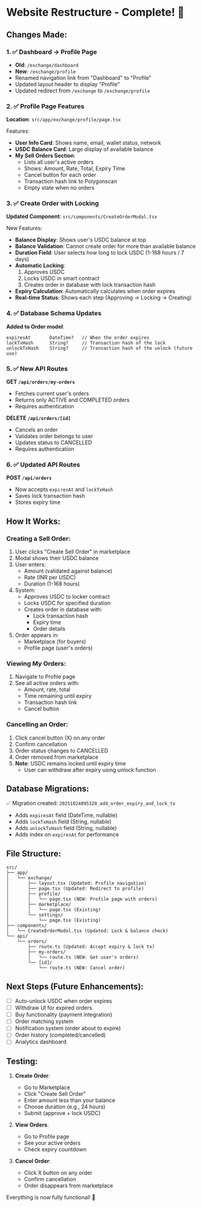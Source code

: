 # Website Restructure - Complete! 🎉

## Changes Made:

### 1. ✅ Dashboard → Profile Page
- **Old**: `/exchange/dashboard`
- **New**: `/exchange/profile`
- Renamed navigation link from "Dashboard" to "Profile"
- Updated layout header to display "Profile"
- Updated redirect from `/exchange` to `/exchange/profile`

### 2. ✅ Profile Page Features
**Location**: `src/app/exchange/profile/page.tsx`

Features:
- **User Info Card**: Shows name, email, wallet status, network
- **USDC Balance Card**: Large display of available balance
- **My Sell Orders Section**: 
  - Lists all user's active orders
  - Shows: Amount, Rate, Total, Expiry Time
  - Cancel button for each order
  - Transaction hash link to Polygonscan
  - Empty state when no orders

### 3. ✅ Create Order with Locking
**Updated Component**: `src/components/CreateOrderModal.tsx`

New Features:
- **Balance Display**: Shows user's USDC balance at top
- **Balance Validation**: Cannot create order for more than available balance
- **Duration Field**: User selects how long to lock USDC (1-168 hours / 7 days)
- **Automatic Locking**: 
  1. Approves USDC
  2. Locks USDC in smart contract
  3. Creates order in database with lock transaction hash
- **Expiry Calculation**: Automatically calculates when order expires
- **Real-time Status**: Shows each step (Approving → Locking → Creating)

### 4. ✅ Database Schema Updates
**Added to Order model**:
```prisma
expiresAt       DateTime?   // When the order expires
lockTxHash      String?     // Transaction hash of the lock
unlockTxHash    String?     // Transaction hash of the unlock (future use)
```

### 5. ✅ New API Routes

**GET `/api/orders/my-orders`**
- Fetches current user's orders
- Returns only ACTIVE and COMPLETED orders
- Requires authentication

**DELETE `/api/orders/[id]`**
- Cancels an order
- Validates order belongs to user
- Updates status to CANCELLED
- Requires authentication

### 6. ✅ Updated API Routes

**POST `/api/orders`**
- Now accepts `expiresAt` and `lockTxHash`
- Saves lock transaction hash
- Stores expiry time

## How It Works:

### Creating a Sell Order:
1. User clicks "Create Sell Order" in marketplace
2. Modal shows their USDC balance
3. User enters:
   - Amount (validated against balance)
   - Rate (INR per USDC)
   - Duration (1-168 hours)
4. System:
   - Approves USDC to locker contract
   - Locks USDC for specified duration
   - Creates order in database with:
     - Lock transaction hash
     - Expiry time
     - Order details
5. Order appears in:
   - Marketplace (for buyers)
   - Profile page (user's orders)

### Viewing My Orders:
1. Navigate to Profile page
2. See all active orders with:
   - Amount, rate, total
   - Time remaining until expiry
   - Transaction hash link
   - Cancel button

### Cancelling an Order:
1. Click cancel button (X) on any order
2. Confirm cancellation
3. Order status changes to CANCELLED
4. Order removed from marketplace
5. **Note**: USDC remains locked until expiry time
   - User can withdraw after expiry using unlock function

## Database Migrations:

✅ Migration created: `20251024095320_add_order_expiry_and_lock_tx`
- Adds `expiresAt` field (DateTime, nullable)
- Adds `lockTxHash` field (String, nullable)  
- Adds `unlockTxHash` field (String, nullable)
- Adds index on `expiresAt` for performance

## File Structure:

```
src/
├── app/
│   └── exchange/
│       ├── layout.tsx (Updated: Profile navigation)
│       ├── page.tsx (Updated: Redirect to profile)
│       ├── profile/
│       │   └── page.tsx (NEW: Profile page with orders)
│       ├── marketplace/
│       │   └── page.tsx (Existing)
│       └── settings/
│           └── page.tsx (Existing)
├── components/
│   └── CreateOrderModal.tsx (Updated: Lock & balance check)
└── api/
    └── orders/
        ├── route.ts (Updated: Accept expiry & lock tx)
        ├── my-orders/
        │   └── route.ts (NEW: Get user's orders)
        └── [id]/
            └── route.ts (NEW: Cancel order)
```

## Next Steps (Future Enhancements):

- [ ] Auto-unlock USDC when order expires
- [ ] Withdraw UI for expired orders
- [ ] Buy functionality (payment integration)
- [ ] Order matching system
- [ ] Notification system (order about to expire)
- [ ] Order history (completed/cancelled)
- [ ] Analytics dashboard

## Testing:

1. **Create Order**:
   - Go to Marketplace
   - Click "Create Sell Order"
   - Enter amount less than your balance
   - Choose duration (e.g., 24 hours)
   - Submit (approve + lock USDC)

2. **View Orders**:
   - Go to Profile page
   - See your active orders
   - Check expiry countdown

3. **Cancel Order**:
   - Click X button on any order
   - Confirm cancellation
   - Order disappears from marketplace

Everything is now fully functional! 🚀
